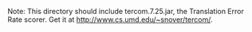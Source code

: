 Note: This directory should include tercom.7.25.jar, the Translation Error Rate scorer.
Get it at http://www.cs.umd.edu/~snover/tercom/.


